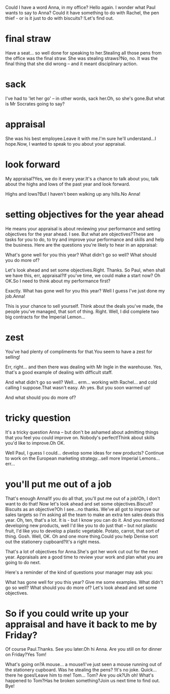 
Could I have a word Anna, in my office?
Hello again. I wonder what Paul wants to say to Anna?
Could it have something to do with Rachel, the pen thief - or is it just to do with biscuits? !Let's find out.

# final straw
Have a seat… so well done for speaking to her.Stealing all those pens from the office was the final straw.
She was stealing straws?No, no. It was the final thing that she did wrong – and it meant disciplinary action.

# sack
I've had to 'let her go' – in other words, sack her.Oh, so she's gone.But what is Mr Socrates going to say?

# appraisal
She was his best employee.Leave it with me.I'm sure he'll understand…I hope.Now, I wanted to speak to you about your appraisal.

# look forward
My appraisal?Yes, we do it every year.It's a chance to talk about you, talk about the highs and lows of the past year and look forward.

Highs and lows?But I haven't been walking up any hills.No Anna!

# setting objectives for the year ahead
He means your appraisal is about reviewing your performance and setting objectives for the year ahead.
I see. But what are objectives?These are tasks for you to do, to try and improve your performance and skills and help the business.
Here are the questions you're likely to hear in an appraisal:

What's gone well for you this year?
What didn't go so well?
What should you do more of?

Let's look ahead and set some objectives.Right. Thanks.
So Paul, when shall we have this, err, appraisal?If you've time, we could make a start now?
Oh OK.So I need to think about my performance first?

Exactly. What has gone well for you this year?
Well I guess I've just done my job.Anna! 

This is your chance to sell yourself.
Think about the deals you've made, the people you've managed, that sort of thing.
Right. Well, I did complete two big contracts for the Imperial Lemon…

# zest
You've had plenty of compliments for that.You seem to have a zest for selling!

Err, right… and then there was dealing with Mr Ingle in the warehouse.
Yes, that's a good example of dealing with difficult staff.

And what didn't go so well?
Well… erm… working with Rachel… and cold calling I suppose.That wasn't easy.
Ah yes. But you soon warmed up!

And what should you do more of?

# tricky question
It's a tricky question Anna – but don't be ashamed about admitting things that you feel you could improve on.
Nobody's perfect!Think about skills you'd like to improve.Oh OK.

Well Paul, I guess I could… develop some ideas for new products?
Continue to work on the European marketing strategy...sell more Imperial Lemons… err…

# you'll put me out of a job
That's enough Anna!If you do all that, you'll put me out of a job!Oh, I don't want to do that!
Now let's look ahead and set some objectives.Biscuit?
Biscuits as an objective?Oh I see…no thanks.
We've all got to improve our sales targets so I'm asking all the team to make an extra ten sales deals this year.
Oh, ten, that's a lot.
It is - but I know you can do it.
And you mentioned developing new products, well I'd like you to do just that – but not plastic fruit, I'd like you to develop a plastic vegetable.
Potato, carrot, that sort of thing.
Gosh. Well, OK.
Oh and one more thing.Could you help Denise sort out the stationery cupboard?It's a right mess.

That's a lot of objectives for Anna.She's got her work cut out for the next year.
Appraisals are a good time to review your work and plan what you are going to do next.

Here's a reminder of the kind of questions your manager may ask you: 

What has gone well for you this year?
Give me some examples.
What didn't go so well?
What should you do more of?
Let's look ahead and set some objectives.

# So if you could write up your appraisal and have it back to me by Friday?

Of course Paul.Thanks. See you later.Oh hi Anna. 
Are you still on for dinner on Friday?Yes Tom!

What's going on?A mouse… a mouse!I've just seen a mouse running out of the stationery cupboard.
Was he stealing the pens? !It's no joke. Quick…there he goes!Leave him to me!
Tom… Tom? Are you ok?Uh oh! What's happened to Tom?Has he broken something?Join us next time to find out. Bye!